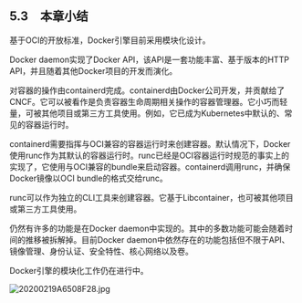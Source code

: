 ## 5.3　本章小结

基于OCI的开放标准，Docker引擎目前采用模块化设计。

Docker daemon实现了Docker API，该API是一套功能丰富、基于版本的HTTP API，并且随着其他Docker项目的开发而演化。

对容器的操作由containerd完成。containerd由Docker公司开发，并贡献给了CNCF。它可以被看作是负责容器生命周期相关操作的容器管理器。它小巧而轻量，可被其他项目或第三方工具使用。例如，它已成为Kubernetes中默认的、常见的容器运行时。

containerd需要指挥与OCI兼容的容器运行时来创建容器。默认情况下，Docker使用runc作为其默认的容器运行时。runc已经是OCI容器运行时规范的事实上的实现了，它使用与OCI兼容的bundle来启动容器。containerd调用runc，并确保Docker镜像以OCI bundle的格式交给runc。

runc可以作为独立的CLI工具来创建容器。它基于Libcontainer，也可被其他项目或第三方工具使用。

仍然有许多的功能是在Docker daemon中实现的。其中的多数功能可能会随着时间的推移被拆解掉。目前Docker daemon中依然存在的功能包括但不限于API、镜像管理、身份认证、安全特性、核心网络以及卷。

Docker引擎的模块化工作仍在进行中。



![20200219A6508F28.jpg](./images/20200219A6508F28.jpg)
